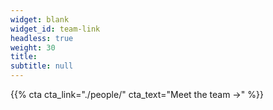 ```yaml
---
widget: blank
widget_id: team-link
headless: true
weight: 30
title:
subtitle: null
---
```





{{% cta cta_link="./people/" cta_text="Meet the team →" %}}
